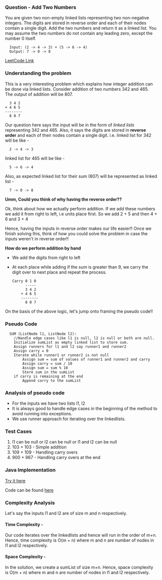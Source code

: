 ### Question - Add Two Numbers

You are given two non-empty linked lists representing two non-negative integers. 
The digits are stored in reverse order and each of their nodes contain a single digit. 
Add the two numbers and return it as a linked list.
You may assume the two numbers do not contain any leading zero, except the number 0 itself.

      Input: (2 -> 4 -> 3) + (5 -> 6 -> 4)
      Output: 7 -> 0 -> 8

[LeetCode Link](https://leetcode.com/problems/add-two-numbers/#/description)

### Understanding the problem

This is a very interesting problem which explains how integer addition can be done via linked lists. 
Consider addition of two numbers 342 and 465. The output of addition will be 807.

      3 4 2
    + 4 6 5
    --------
      8 0 7

Our question here says the input will be in the form of *linked lists* representing 342 and 465. 
Also, it says the digits are stored in __reverse order__ and each of their nodes contain a single digit. i.e.
linked list for 342 will be like -

      2 -> 4 -> 3 
      
linked list for 465 will be like -

      5 -> 6 -> 4

Also, as expected linked list for their sum (807) will be represented as linked list -

      7 -> 0 -> 8


**Umm, Could you think of why having the reverse order??**

Ok, think about how we actually perform addition. If we add these numbers we add it from right to left, 
i.e units place first. So we add 2 + 5 and then 4 + 6 and 3 + 4

Hence, having the inputs in reverse order makes our life easier!! Once we finish solving this, think of how you could solve the problem in case the inputs weren't in reverse order!!

**How do we perform addition by hand**
- We add the digits from right to left
- At each place while adding if the sum is greater than 9, we carry the digit over to next place and repeat the process. 

      Carry 0 1 0
            -----
            3 4 2
          + 4 6 5
          --------
            8 0 7
      
On the basis of the above logic, let's jump onto framing the pseudo code!!


### Pseudo Code

      SUM (ListNode l1, ListNode l2):
        //Handle edge cases like l1 is null, l2 is null or both are null.
        Initialize sumList as empty linked list to store sum.
        Assign runners for l1 and l2 say runner1 and runner2
        Assign carry = 0
        Iterate while runner1 or runner2 is not null
            Assign sum = sum of values of runner1 and runner2 and carry
            Assign carry = sum / 10
            Assign sum = sum % 10
            Store sum in the sumList
        if carry is remaining at the end
            Append carry to the sumList

### Analysis of pseudo code
- For the inputs we have two lists l1, l2
- It is always good to handle edge cases in the beginning of the method to avoid running into exceptions.
- We use runner approach for iterating over the linkedlists.
      
      
### Test Cases
1. l1 can be null or l2 can be null or l1 and l2 can be null
2. 103 + 103 - Simple addition
3. 109 + 109 - Handling carry overs
4. 900 + 967 - Handling carry overs at the end

### Java Implementation
[Try it here](https://codebunk.com/b/680158836/)

Code can be found [here](https://github.com/hkasera/sturdy-spork/blob/master/linkedlist/code/AddTwoNumbers.java)


### Complexity Analysis
Let's say the inputs l1 and l2 are of size m and n respectively. 

#### Time Complexity -
Our code iterates over the linkedlists and hence will run in the order of m+n.
Hence, time complexity is O(m + n) where m and n are number of nodes in l1 and l2 respectively.

#### Space Complexity -
In the solution, we create a sumList of size m+n.
Hence, space complexity is O(m + n) where m and n are number of nodes in l1 and l2 respectively.

  

  
